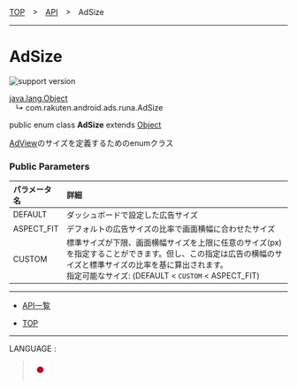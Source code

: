 [TOP](/README.md#top)　>　[API](./README.md)　>　AdSize

---

# AdSize

![support version](http://img.shields.io/badge/runa-1.0.0+-blueviolet.svg?style=flat)

[java.lang.Object](https://developer.android.com/reference/java/lang/Object.html)<br>
&nbsp;&nbsp;&nbsp;↳&nbsp;com.rakuten.android.ads.runa.AdSize

public enum class **AdSize** extends [Object](https://developer.android.com/reference/java/lang/Object.html)<br>

[AdView](./AdView.md)のサイズを定義するためのenumクラス

### Public Parameters

|パラメータ名|詳細|
|:---|:---|
|DEFAULT|ダッシュボードで設定した広告サイズ|
|ASPECT_FIT|デフォルトの広告サイズの比率で画面横幅に合わせたサイズ|
|CUSTOM|標準サイズが下限、画面横幅サイズを上限に任意のサイズ(px)を指定することができます。但し、この指定は広告の横幅のサイズと標準サイズの比率を基に算出されます。<br>指定可能なサイズ: (DEFAULT < `CUSTOM` < ASPECT_FIT)|


---

* [API一覧](./README.md)

* [TOP](../#top)

---
LANGUAGE :
> [![ja](/doc/img/lang/ja.png)](/doc/api/AdSize.md)
